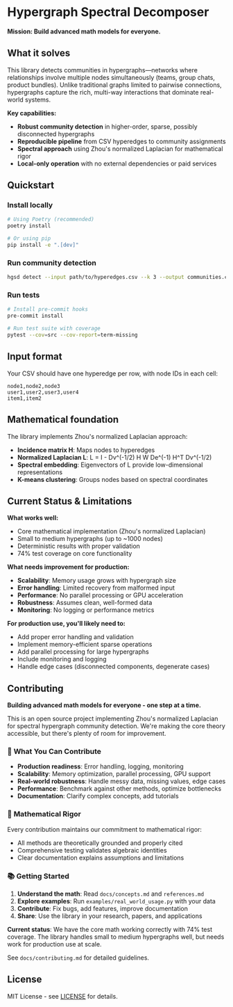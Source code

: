 # Hypergraph Spectral Decomposer

**Mission: Build advanced math models for everyone.**

## What it solves

This library detects communities in hypergraphs—networks where relationships involve multiple nodes simultaneously (teams, group chats, product bundles). Unlike traditional graphs limited to pairwise connections, hypergraphs capture the rich, multi-way interactions that dominate real-world systems.

**Key capabilities:**
- **Robust community detection** in higher-order, sparse, possibly disconnected hypergraphs
- **Reproducible pipeline** from CSV hyperedges to community assignments
- **Spectral approach** using Zhou's normalized Laplacian for mathematical rigor
- **Local-only operation** with no external dependencies or paid services

## Quickstart

### Install locally

```bash
# Using Poetry (recommended)
poetry install

# Or using pip
pip install -e ".[dev]"
```

### Run community detection

```bash
hgsd detect --input path/to/hyperedges.csv --k 3 --output communities.csv
```

### Run tests

```bash
# Install pre-commit hooks
pre-commit install

# Run test suite with coverage
pytest --cov=src --cov-report=term-missing
```

## Input format

Your CSV should have one hyperedge per row, with node IDs in each cell:

```csv
node1,node2,node3
user1,user2,user3,user4
item1,item2
```

## Mathematical foundation

The library implements Zhou's normalized Laplacian approach:
- **Incidence matrix H**: Maps nodes to hyperedges
- **Normalized Laplacian L**: L = I - Dv^(-1/2) H W De^(-1) H^T Dv^(-1/2)
- **Spectral embedding**: Eigenvectors of L provide low-dimensional representations
- **K-means clustering**: Groups nodes based on spectral coordinates

## Current Status & Limitations

**What works well:**
- Core mathematical implementation (Zhou's normalized Laplacian)
- Small to medium hypergraphs (up to ~1000 nodes)
- Deterministic results with proper validation
- 74% test coverage on core functionality

**What needs improvement for production:**
- **Scalability**: Memory usage grows with hypergraph size
- **Error handling**: Limited recovery from malformed input
- **Performance**: No parallel processing or GPU acceleration
- **Robustness**: Assumes clean, well-formed data
- **Monitoring**: No logging or performance metrics

**For production use, you'll likely need to:**
- Add proper error handling and validation
- Implement memory-efficient sparse operations
- Add parallel processing for large hypergraphs
- Include monitoring and logging
- Handle edge cases (disconnected components, degenerate cases)

## Contributing

**Building advanced math models for everyone - one step at a time.**

This is an open source project implementing Zhou's normalized Laplacian for spectral hypergraph community detection. We're making the core theory accessible, but there's plenty of room for improvement.

### 🎯 **What You Can Contribute**
- **Production readiness**: Error handling, logging, monitoring
- **Scalability**: Memory optimization, parallel processing, GPU support
- **Real-world robustness**: Handle messy data, missing values, edge cases
- **Performance**: Benchmark against other methods, optimize bottlenecks
- **Documentation**: Clarify complex concepts, add tutorials

### 🧮 **Mathematical Rigor**
Every contribution maintains our commitment to mathematical rigor:
- All methods are theoretically grounded and properly cited
- Comprehensive testing validates algebraic identities
- Clear documentation explains assumptions and limitations

### 📚 **Getting Started**
1. **Understand the math**: Read `docs/concepts.md` and `references.md`
2. **Explore examples**: Run `examples/real_world_usage.py` with your data
3. **Contribute**: Fix bugs, add features, improve documentation
4. **Share**: Use the library in your research, papers, and applications

**Current status**: We have the core math working correctly with 74% test coverage. The library handles small to medium hypergraphs well, but needs work for production use at scale.

See `docs/contributing.md` for detailed guidelines.

## License

MIT License - see [LICENSE](LICENSE) for details.
